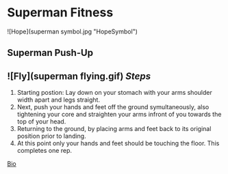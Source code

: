 # Superman Fitness
![Hope](superman symbol.jpg "HopeSymbol")
## Superman Push-Up 
![Fly](superman flying.gif)
***Steps*** 
---
1. Starting postion: Lay down on your stomach with your arms shoulder width apart and legs straight.
1. Next, push your hands and feet off the ground symultaneously, also tightening your core and straighten your arms infront of you towards the top of your head.
1. Returning to the ground, by placing arms and feet back to its original position prior to landing. 
1. At this point only your hands and feet should be touching the floor. This completes one rep.

[Bio](bio.md)
